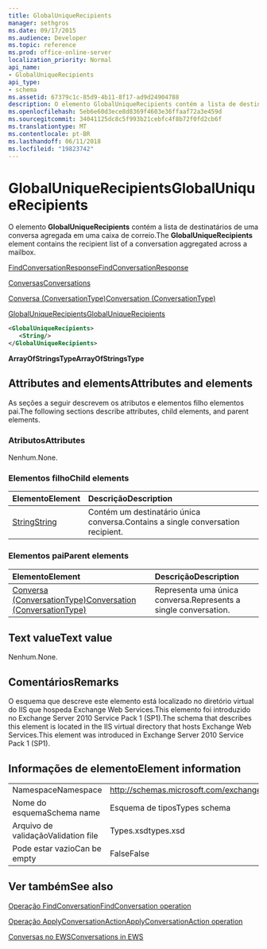 ```yaml
---
title: GlobalUniqueRecipients
manager: sethgros
ms.date: 09/17/2015
ms.audience: Developer
ms.topic: reference
ms.prod: office-online-server
localization_priority: Normal
api_name:
- GlobalUniqueRecipients
api_type:
- schema
ms.assetid: 67379c1c-85d9-4b11-8f17-ad9d24904788
description: O elemento GlobalUniqueRecipients contém a lista de destinatários de uma conversa agregada em uma caixa de correio.
ms.openlocfilehash: 5eb6e60d3ece8d8369f4603e36ffaaf72a3e459d
ms.sourcegitcommit: 34041125dc8c5f993b21cebfc4f8b72f0fd2cb6f
ms.translationtype: MT
ms.contentlocale: pt-BR
ms.lasthandoff: 06/11/2018
ms.locfileid: "19823742"
---
```

# <a name="globaluniquerecipients"></a><span data-ttu-id="0c1da-103">GlobalUniqueRecipients</span><span class="sxs-lookup"><span data-stu-id="0c1da-103">GlobalUniqueRecipients</span></span>

<span data-ttu-id="0c1da-104">O elemento **GlobalUniqueRecipients** contém a lista de destinatários de uma conversa agregada em uma caixa de correio.</span><span class="sxs-lookup"><span data-stu-id="0c1da-104">The **GlobalUniqueRecipients** element contains the recipient list of a conversation aggregated across a mailbox.</span></span> 
  
[<span data-ttu-id="0c1da-105">FindConversationResponse</span><span class="sxs-lookup"><span data-stu-id="0c1da-105">FindConversationResponse</span></span>](findconversationresponse.md)
  
[<span data-ttu-id="0c1da-106">Conversas</span><span class="sxs-lookup"><span data-stu-id="0c1da-106">Conversations</span></span>](conversations-ex15websvcsotherref.md)
  
[<span data-ttu-id="0c1da-107">Conversa (ConversationType)</span><span class="sxs-lookup"><span data-stu-id="0c1da-107">Conversation (ConversationType)</span></span>](conversation-conversationtype.md)
  
[<span data-ttu-id="0c1da-108">GlobalUniqueRecipients</span><span class="sxs-lookup"><span data-stu-id="0c1da-108">GlobalUniqueRecipients</span></span>](globaluniquerecipients.md)
  
```XML
<GlobalUniqueRecipients>
   <String/>
</GlobalUniqueRecipients>
```

 <span data-ttu-id="0c1da-109">**ArrayOfStringsType**</span><span class="sxs-lookup"><span data-stu-id="0c1da-109">**ArrayOfStringsType**</span></span>
## <a name="attributes-and-elements"></a><span data-ttu-id="0c1da-110">Attributes and elements</span><span class="sxs-lookup"><span data-stu-id="0c1da-110">Attributes and elements</span></span>

<span data-ttu-id="0c1da-111">As seções a seguir descrevem os atributos e elementos filho elementos pai.</span><span class="sxs-lookup"><span data-stu-id="0c1da-111">The following sections describe attributes, child elements, and parent elements.</span></span>
  
### <a name="attributes"></a><span data-ttu-id="0c1da-112">Atributos</span><span class="sxs-lookup"><span data-stu-id="0c1da-112">Attributes</span></span>

<span data-ttu-id="0c1da-113">Nenhum.</span><span class="sxs-lookup"><span data-stu-id="0c1da-113">None.</span></span>
  
### <a name="child-elements"></a><span data-ttu-id="0c1da-114">Elementos filho</span><span class="sxs-lookup"><span data-stu-id="0c1da-114">Child elements</span></span>

|<span data-ttu-id="0c1da-115">**Elemento**</span><span class="sxs-lookup"><span data-stu-id="0c1da-115">**Element**</span></span>|<span data-ttu-id="0c1da-116">**Descrição**</span><span class="sxs-lookup"><span data-stu-id="0c1da-116">**Description**</span></span>|
|:-----|:-----|
|[<span data-ttu-id="0c1da-117">String</span><span class="sxs-lookup"><span data-stu-id="0c1da-117">String</span></span>](string.md) <br/> |<span data-ttu-id="0c1da-118">Contém um destinatário única conversa.</span><span class="sxs-lookup"><span data-stu-id="0c1da-118">Contains a single conversation recipient.</span></span>  <br/> |
   
### <a name="parent-elements"></a><span data-ttu-id="0c1da-119">Elementos pai</span><span class="sxs-lookup"><span data-stu-id="0c1da-119">Parent elements</span></span>

|<span data-ttu-id="0c1da-120">**Elemento**</span><span class="sxs-lookup"><span data-stu-id="0c1da-120">**Element**</span></span>|<span data-ttu-id="0c1da-121">**Descrição**</span><span class="sxs-lookup"><span data-stu-id="0c1da-121">**Description**</span></span>|
|:-----|:-----|
|[<span data-ttu-id="0c1da-122">Conversa (ConversationType)</span><span class="sxs-lookup"><span data-stu-id="0c1da-122">Conversation (ConversationType)</span></span>](conversation-conversationtype.md) <br/> |<span data-ttu-id="0c1da-123">Representa uma única conversa.</span><span class="sxs-lookup"><span data-stu-id="0c1da-123">Represents a single conversation.</span></span>  <br/> |
   
## <a name="text-value"></a><span data-ttu-id="0c1da-124">Text value</span><span class="sxs-lookup"><span data-stu-id="0c1da-124">Text value</span></span>

<span data-ttu-id="0c1da-125">Nenhum.</span><span class="sxs-lookup"><span data-stu-id="0c1da-125">None.</span></span>
  
## <a name="remarks"></a><span data-ttu-id="0c1da-126">Comentários</span><span class="sxs-lookup"><span data-stu-id="0c1da-126">Remarks</span></span>

<span data-ttu-id="0c1da-127">O esquema que descreve este elemento está localizado no diretório virtual do IIS que hospeda Exchange Web Services.This elemento foi introduzido no Exchange Server 2010 Service Pack 1 (SP1).</span><span class="sxs-lookup"><span data-stu-id="0c1da-127">The schema that describes this element is located in the IIS virtual directory that hosts Exchange Web Services.This element was introduced in Exchange Server 2010 Service Pack 1 (SP1).</span></span>
  
## <a name="element-information"></a><span data-ttu-id="0c1da-128">Informações de elemento</span><span class="sxs-lookup"><span data-stu-id="0c1da-128">Element information</span></span>

|||
|:-----|:-----|
|<span data-ttu-id="0c1da-129">Namespace</span><span class="sxs-lookup"><span data-stu-id="0c1da-129">Namespace</span></span>  <br/> |http://schemas.microsoft.com/exchange/services/2006/types  <br/> |
|<span data-ttu-id="0c1da-130">Nome do esquema</span><span class="sxs-lookup"><span data-stu-id="0c1da-130">Schema name</span></span>  <br/> |<span data-ttu-id="0c1da-131">Esquema de tipos</span><span class="sxs-lookup"><span data-stu-id="0c1da-131">Types schema</span></span>  <br/> |
|<span data-ttu-id="0c1da-132">Arquivo de validação</span><span class="sxs-lookup"><span data-stu-id="0c1da-132">Validation file</span></span>  <br/> |<span data-ttu-id="0c1da-133">Types.xsd</span><span class="sxs-lookup"><span data-stu-id="0c1da-133">types.xsd</span></span>  <br/> |
|<span data-ttu-id="0c1da-134">Pode estar vazio</span><span class="sxs-lookup"><span data-stu-id="0c1da-134">Can be empty</span></span>  <br/> |<span data-ttu-id="0c1da-135">False</span><span class="sxs-lookup"><span data-stu-id="0c1da-135">False</span></span>  <br/> |
   
## <a name="see-also"></a><span data-ttu-id="0c1da-136">Ver também</span><span class="sxs-lookup"><span data-stu-id="0c1da-136">See also</span></span>



[<span data-ttu-id="0c1da-137">Operação FindConversation</span><span class="sxs-lookup"><span data-stu-id="0c1da-137">FindConversation operation</span></span>](findconversation-operation.md)
  
[<span data-ttu-id="0c1da-138">Operação ApplyConversationAction</span><span class="sxs-lookup"><span data-stu-id="0c1da-138">ApplyConversationAction operation</span></span>](applyconversationaction-operation.md)


[<span data-ttu-id="0c1da-139">Conversas no EWS</span><span class="sxs-lookup"><span data-stu-id="0c1da-139">Conversations in EWS</span></span>](http://msdn.microsoft.com/library/91e64629-db6c-4c94-9dcb-d386232e8467%28Office.15%29.aspx)

